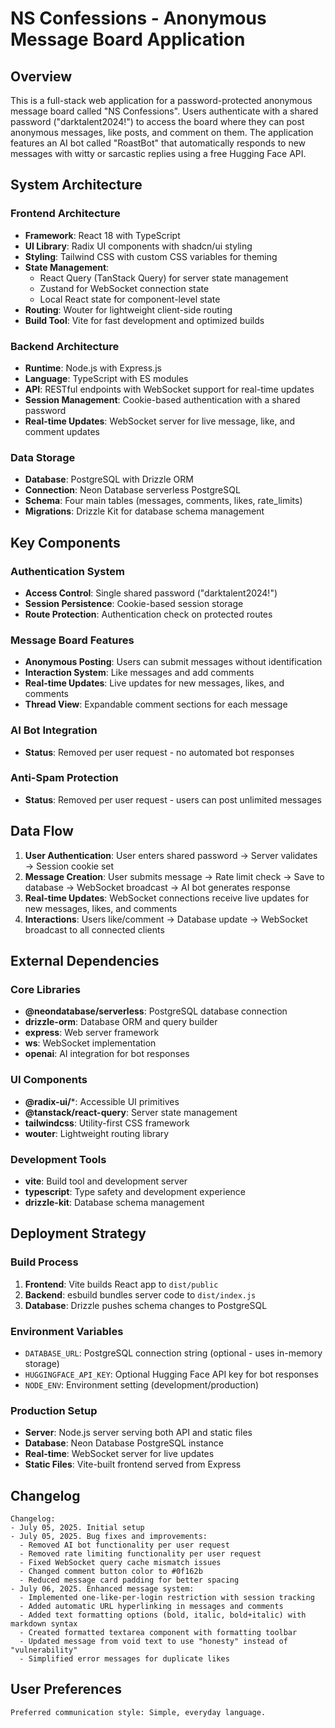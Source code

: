 # NS Confessions - Anonymous Message Board Application

## Overview

This is a full-stack web application for a password-protected anonymous message board called "NS Confessions". Users authenticate with a shared password ("darktalent2024!") to access the board where they can post anonymous messages, like posts, and comment on them. The application features an AI bot called "RoastBot" that automatically responds to new messages with witty or sarcastic replies using a free Hugging Face API.

## System Architecture

### Frontend Architecture
- **Framework**: React 18 with TypeScript
- **UI Library**: Radix UI components with shadcn/ui styling
- **Styling**: Tailwind CSS with custom CSS variables for theming
- **State Management**: 
  - React Query (TanStack Query) for server state management
  - Zustand for WebSocket connection state
  - Local React state for component-level state
- **Routing**: Wouter for lightweight client-side routing
- **Build Tool**: Vite for fast development and optimized builds

### Backend Architecture
- **Runtime**: Node.js with Express.js
- **Language**: TypeScript with ES modules
- **API**: RESTful endpoints with WebSocket support for real-time updates
- **Session Management**: Cookie-based authentication with a shared password
- **Real-time Updates**: WebSocket server for live message, like, and comment updates

### Data Storage
- **Database**: PostgreSQL with Drizzle ORM
- **Connection**: Neon Database serverless PostgreSQL
- **Schema**: Four main tables (messages, comments, likes, rate_limits)
- **Migrations**: Drizzle Kit for database schema management

## Key Components

### Authentication System
- **Access Control**: Single shared password ("darktalent2024!")
- **Session Persistence**: Cookie-based session storage
- **Route Protection**: Authentication check on protected routes

### Message Board Features
- **Anonymous Posting**: Users can submit messages without identification
- **Interaction System**: Like messages and add comments
- **Real-time Updates**: Live updates for new messages, likes, and comments
- **Thread View**: Expandable comment sections for each message

### AI Bot Integration
- **Status**: Removed per user request - no automated bot responses

### Anti-Spam Protection
- **Status**: Removed per user request - users can post unlimited messages

## Data Flow

1. **User Authentication**: User enters shared password → Server validates → Session cookie set
2. **Message Creation**: User submits message → Rate limit check → Save to database → WebSocket broadcast → AI bot generates response
3. **Real-time Updates**: WebSocket connections receive live updates for new messages, likes, and comments
4. **Interactions**: Users like/comment → Database update → WebSocket broadcast to all connected clients

## External Dependencies

### Core Libraries
- **@neondatabase/serverless**: PostgreSQL database connection
- **drizzle-orm**: Database ORM and query builder
- **express**: Web server framework
- **ws**: WebSocket implementation
- **openai**: AI integration for bot responses

### UI Components
- **@radix-ui/***: Accessible UI primitives
- **@tanstack/react-query**: Server state management
- **tailwindcss**: Utility-first CSS framework
- **wouter**: Lightweight routing library

### Development Tools
- **vite**: Build tool and development server
- **typescript**: Type safety and development experience
- **drizzle-kit**: Database schema management

## Deployment Strategy

### Build Process
1. **Frontend**: Vite builds React app to `dist/public`
2. **Backend**: esbuild bundles server code to `dist/index.js`
3. **Database**: Drizzle pushes schema changes to PostgreSQL

### Environment Variables
- `DATABASE_URL`: PostgreSQL connection string (optional - uses in-memory storage)
- `HUGGINGFACE_API_KEY`: Optional Hugging Face API key for bot responses
- `NODE_ENV`: Environment setting (development/production)

### Production Setup
- **Server**: Node.js server serving both API and static files
- **Database**: Neon Database PostgreSQL instance
- **Real-time**: WebSocket server for live updates
- **Static Files**: Vite-built frontend served from Express

## Changelog

```
Changelog:
- July 05, 2025. Initial setup
- July 05, 2025. Bug fixes and improvements:
  - Removed AI bot functionality per user request
  - Removed rate limiting functionality per user request
  - Fixed WebSocket query cache mismatch issues
  - Changed comment button color to #0f162b
  - Reduced message card padding for better spacing
- July 06, 2025. Enhanced message system:
  - Implemented one-like-per-login restriction with session tracking
  - Added automatic URL hyperlinking in messages and comments
  - Added text formatting options (bold, italic, bold+italic) with markdown syntax
  - Created formatted textarea component with formatting toolbar
  - Updated message from void text to use "honesty" instead of "vulnerability"
  - Simplified error messages for duplicate likes
```

## User Preferences

```
Preferred communication style: Simple, everyday language.
```